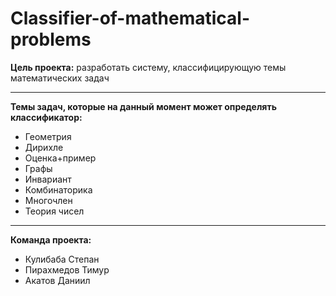 # Classifier-of-mathematical-problems
**Цель проекта:** разработать систему, классифицирующую темы математических задач

---

**Темы задач, которые на данный момент может определять классификатор:**

  * Геометрия
  * Дирихле
  * Оценка+пример
  * Графы
  * Инвариант
  * Комбинаторика
  * Многочлен
  * Теория чисел

---

**Команда проекта:**
  * Кулибаба Степан
  * Пирахмедов Тимур
  * Акатов Даниил
